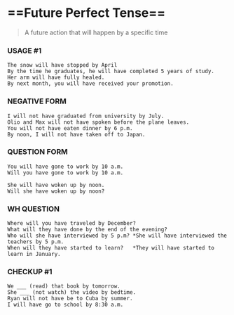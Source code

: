 # ==Future Perfect Tense==

>A future action that will happen by a specific time

### USAGE #1

```
The snow will have stopped by April
By the time he graduates, he will have completed 5 years of study.
Her arm will have fully healed.
By next month, you will have received your promotion.
```

### NEGATIVE FORM

```
I will not have graduated from university by July.
Olio and Max will not have spoken before the plane leaves.
You will not have eaten dinner by 6 p.m.
By noon, I will not have taken off to Japan.
```

### QUESTION FORM

```
You will have gone to work by 10 a.m.
Will you have gone to work by 10 a.m.

She will have woken up by noon.
Will she have woken up by noon?
```

### WH QUESTION

```
Where will you have traveled by December?
What will they have done by the end of the evening?
Who will she have interviewed by 5 p.m? *She will have interviewed the teachers by 5 p.m.
When will they have started to learn?   *They will have started to learn in January.
```

### CHECKUP #1

```
We ___ (read) that book by tomorrow.
She ___ (not watch) the video by bedtime.
Ryan will not have be to Cuba by summer.
I will have go to school by 8:30 a.m.
```